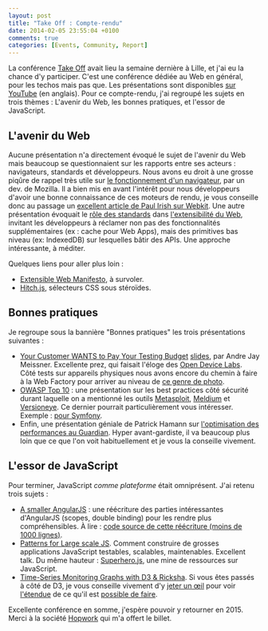 ```yaml
---
layout: post
title: "Take Off : Compte-rendu"
date: 2014-02-05 23:55:04 +0100
comments: true
categories: [Events, Community, Report]
---
```


La conférence [Take Off](http://takeoffconf.com/2014) avait lieu la semaine dernière à Lille, et j'ai eu la chance d'y participer. C'est une conférence dédiée au Web en général, pour les techos mais pas que. Les présentations sont disponibles [sur YouTube](https://www.youtube.com/user/takeoffconference) (en anglais). Pour ce compte-rendu, j'ai regroupé les sujets en trois thèmes : L'avenir du Web, les bonnes pratiques, et l'essor de JavaScript.

<!-- more -->

## L'avenir du Web

Aucune présentation n'a directement évoqué le sujet de l'avenir du Web mais beaucoup se questionnaient sur les rapports entre ses acteurs : navigateurs, standards et développeurs. Nous avons eu droit à une grosse piqûre de rappel très utile sur [le fonctionnement d'un navigateur](http://paulrouget.com/takeoff2014), par un dev. de Mozilla. Il a bien mis en avant l'intérêt pour nous développeurs d'avoir une bonne connaissance de ces moteurs de rendu, je vous conseille donc au passage un [excellent article de Paul Irish sur Webkit](http://www.paulirish.com/2013/webkit-for-developers/). Une autre présentation évoquait le [rôle des standards](https://www.youtube.com/watch?v=vatY9oDLk1A) dans [l'extensibilité du Web](http://berjon.com/presentations/20140130-own-adventure-web-takeoff/#/), invitant les développeurs à réclamer non pas des fonctionnalités supplémentaires (ex : cache pour Web Apps), mais des primitives bas niveau (ex: IndexedDB) sur lesquelles bâtir des APIs. Une approche intéressante, à méditer.

Quelques liens pour aller plus loin :

* [Extensible Web Manifesto](http://extensiblewebmanifesto.org/), à survoler.
* [Hitch.js](http://extensiblewebmanifesto.org/), sélecteurs CSS sous stéroïdes.

## Bonnes pratiques

Je regroupe sous la bannière "Bonnes pratiques" les trois présentations suivantes :

* [Your Customer WANTS to Pay Your Testing Budget](https://www.youtube.com/watch?v=fxe2pH0cTXc) [slides](https://speakerdeck.com/klickass/your-customers-want-to-pay-your-testing-budget), par Andre Jay Meissner. Excellente prez, qui faisait l'éloge des [Open Device Labs](http://opendevicelab.com/). Côté tests sur appareils physiques nous avons encore du chemin à faire à la Web Factory pour arriver au niveau de [ce genre de photo](http://tableless.com.br/wp-content/uploads/2013/10/helsinki-open-device-lab-511x310.jpg).
* [OWASP Top 10](https://www.owasp.org/index.php/Category:OWASP_Top_Ten_Project) : une présentation sur les best practices côté sécurité durant laquelle on a mentionné les outils [Metasploit](http://www.metasploit.com/), [Meldium](https://www.meldium.com/) et [Versioneye](https://www.versioneye.com/). Ce dernier pourrait particulièrement vous intéresser. Exemple : [pour Symfony](https://www.versioneye.com/php/symfony:symfony).
* Enfin, une présentation géniale de Patrick Hamann sur [l'optimisation des performances au Guardian](https://speakerdeck.com/patrickhamann/css-and-the-critical-path). Hyper avant-gardiste, il va beaucoup plus loin que ce que l'on voit habituellement et je vous la conseille vivement.

## L'essor de JavaScript

Pour terminer, JavaScript _comme plateforme_ était omniprésent. J'ai retenu trois sujets :

* [A smaller AngularJS](https://rawgithub.com/timruffles/cute-talk/master/index.html#/) : une réécriture des parties intéressantes d'AngularJS (scopes, double binding) pour les rendre plus compréhensibles. À lire : [code source de cette réécriture (moins de 1000 lignes)](http://timruffles.github.io/cute/).
* [Patterns for Large scale JS](https://speakerdeck.com/kimjoar/patterns-of-large-scale-javascript-applications-1). Comment construire de grosses applications JavaScript testables, scalables, maintenables. Excellent talk. Du même hauteur : [Superhero.js](http://superherojs.com/), une mine de ressources sur JavaScript.
* [Time-Series Monitoring Graphs with D3 & Ricksha](http://www.slideshare.net/byrichardpowell/timeseries-monitoring-graphs-with-d3-rickshaw). Si vous êtes passés à côté de D3, je vous conseille vivement d'y [jeter un œil](https://d3js.org) pour voir [l'étendue](http://bl.ocks.org/mbostock/4063318) de ce qu'il est [possible de faire](https://www.theguardian.com/info/2017/feb/05/removed-interactive).

Excellente conférence en somme, j'espère pouvoir y retourner en 2015. Merci à la société [Hopwork](http://www.hopwork.com/) qui m'a offert le billet.
